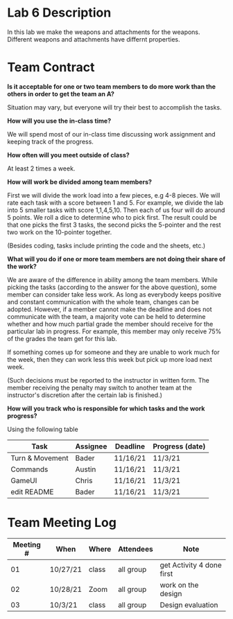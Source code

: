 # Lab 6 Description
In this lab we make the weapons and attachments for the weapons. Different weapons and attachments have differnt properties.

# Team Contract

**Is it acceptable for one or two team members to do more work than the others
in order to get the team an A?**

Situation may vary, but everyone will try their best to accomplish the tasks.

**How will you use the in-class time?**

We will spend most of our in-class time discussing work
assignment and keeping track of the progress.

**How often will you meet outside of class?**

At least 2 times a week.

**How will work be divided among team members?**

First we will divide the work load into a few pieces, e.g 4-8
pieces. We will rate each task with a score between 1 and 5. For example, we
divide the lab into 5 smaller tasks with score 1,1,4,5,10. Then each of us four
will do around 5 points. We roll a dice to determine who to pick first.  The
result could be that one picks the first 3 tasks, the second picks the
5-pointer and the rest two work on the 10-pointer together.

(Besides coding, tasks include printing the code and the sheets, etc.)

**What will you do if one or more team members are not doing their share of the work?**

We are aware of the difference in ability among the team
members. While picking the tasks (according to the answer for the above
question), some member can consider take less work. As long as everybody keeps
positive and constant communication with the whole team, changes can be
adopted. However, if a member cannot make the deadline and does not communicate
with the team, a majority vote can be held to determine whether and how much
partial grade the member should receive for the particular lab in progress. For
example, this member may only receive 75% of the grades the team get for this
lab.

If something comes up for someone and they are unable to work much for the week,
then they can work less this week but pick up more load next week.

(Such decisions must be reported to the instructor in written form. The member
receiving the penalty may switch to another team at the instructor's discretion
after the certain lab is finished.)


**How will you track who is responsible for which tasks and the work progress?**

Using the following table

| Task | Assignee | Deadline | Progress (date) |
|---|---|---|---|
| Turn & Movement | Bader | 11/16/21 | 11/3/21|
| Commands | Austin | 11/16/21 | 11/3/21|
| GameUI | Chris | 11/16/21 | 11/3/21|
| edit README | Bader | 11/16/21 | 11/3/21 |


# Team Meeting Log

| Meeting # | When | Where | Attendees | Note |
|---|---|---|---|---|
| 01 | 10/27/21 | class | all group | get Activity 4 done first |
| 02 | 10/28/21 | Zoom | all group | work on the design |
| 03 | 10/3/21 | class | all group | Design evaluation | 
